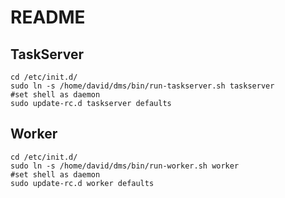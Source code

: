 # README

## TaskServer

	cd /etc/init.d/
	sudo ln -s /home/david/dms/bin/run-taskserver.sh taskserver
	#set shell as daemon
	sudo update-rc.d taskserver defaults

## Worker

	cd /etc/init.d/
	sudo ln -s /home/david/dms/bin/run-worker.sh worker
	#set shell as daemon
	sudo update-rc.d worker defaults